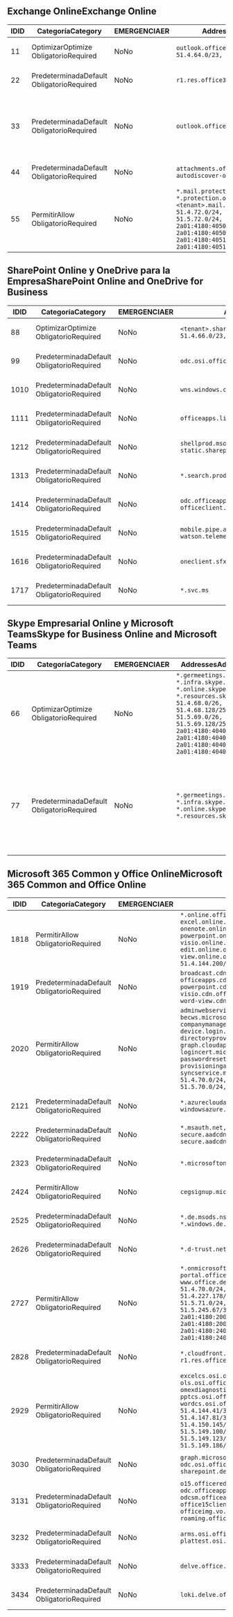 <!--THIS FILE IS AUTOMATICALLY GENERATED. MANUAL CHANGES WILL BE OVERWRITTEN.-->
<!--Please contact the Office 365 Endpoints team with any questions.-->
<!--Germany endpoints version 2019010700-->
<!--File generated 2019-01-07 11:00:21.5589-->

## <a name="exchange-online"></a><span data-ttu-id="e43ba-101">Exchange Online</span><span class="sxs-lookup"><span data-stu-id="e43ba-101">Exchange Online</span></span>

<span data-ttu-id="e43ba-102">ID</span><span class="sxs-lookup"><span data-stu-id="e43ba-102">ID</span></span> | <span data-ttu-id="e43ba-103">Categoría</span><span class="sxs-lookup"><span data-stu-id="e43ba-103">Category</span></span> | <span data-ttu-id="e43ba-104">EMERGENCIA</span><span class="sxs-lookup"><span data-stu-id="e43ba-104">ER</span></span> | <span data-ttu-id="e43ba-105">Addresses</span><span class="sxs-lookup"><span data-stu-id="e43ba-105">Addresses</span></span> | <span data-ttu-id="e43ba-106">Puertos</span><span class="sxs-lookup"><span data-stu-id="e43ba-106">Ports</span></span>
-- | -------------------- | -- | ------------------------------------------------------------------------------------------------------------------------------------------------------------------------------------------------------------------------------------------------------------ | -------------------------------
<span data-ttu-id="e43ba-107">1</span><span class="sxs-lookup"><span data-stu-id="e43ba-107">1</span></span> | <span data-ttu-id="e43ba-108">Optimizar</span><span class="sxs-lookup"><span data-stu-id="e43ba-108">Optimize</span></span><BR><span data-ttu-id="e43ba-109">Obligatorio</span><span class="sxs-lookup"><span data-stu-id="e43ba-109">Required</span></span> | <span data-ttu-id="e43ba-110">No</span><span class="sxs-lookup"><span data-stu-id="e43ba-110">No</span></span> | `outlook.office.de`<BR>`51.4.64.0/23, 51.5.64.0/23` | <span data-ttu-id="e43ba-111">**TCP:** 443, 80</span><span class="sxs-lookup"><span data-stu-id="e43ba-111">**TCP:** 443, 80</span></span>
<span data-ttu-id="e43ba-112">2</span><span class="sxs-lookup"><span data-stu-id="e43ba-112">2</span></span> | <span data-ttu-id="e43ba-113">Predeterminada</span><span class="sxs-lookup"><span data-stu-id="e43ba-113">Default</span></span><BR><span data-ttu-id="e43ba-114">Obligatorio</span><span class="sxs-lookup"><span data-stu-id="e43ba-114">Required</span></span> | <span data-ttu-id="e43ba-115">No</span><span class="sxs-lookup"><span data-stu-id="e43ba-115">No</span></span> | `r1.res.office365.com` | <span data-ttu-id="e43ba-116">**TCP:** 443, 80</span><span class="sxs-lookup"><span data-stu-id="e43ba-116">**TCP:** 443, 80</span></span>
<span data-ttu-id="e43ba-117">3</span><span class="sxs-lookup"><span data-stu-id="e43ba-117">3</span></span> | <span data-ttu-id="e43ba-118">Predeterminada</span><span class="sxs-lookup"><span data-stu-id="e43ba-118">Default</span></span><BR><span data-ttu-id="e43ba-119">Obligatorio</span><span class="sxs-lookup"><span data-stu-id="e43ba-119">Required</span></span> | <span data-ttu-id="e43ba-120">No</span><span class="sxs-lookup"><span data-stu-id="e43ba-120">No</span></span> | `outlook.office.de` | <span data-ttu-id="e43ba-121">**TCP:** 143, 25, 587, 993, 995</span><span class="sxs-lookup"><span data-stu-id="e43ba-121">**TCP:** 143, 25, 587, 993, 995</span></span>
<span data-ttu-id="e43ba-122">4</span><span class="sxs-lookup"><span data-stu-id="e43ba-122">4</span></span> | <span data-ttu-id="e43ba-123">Predeterminada</span><span class="sxs-lookup"><span data-stu-id="e43ba-123">Default</span></span><BR><span data-ttu-id="e43ba-124">Obligatorio</span><span class="sxs-lookup"><span data-stu-id="e43ba-124">Required</span></span> | <span data-ttu-id="e43ba-125">No</span><span class="sxs-lookup"><span data-stu-id="e43ba-125">No</span></span> | `attachments.office365-net.de, autodiscover-outlook.office.de` | <span data-ttu-id="e43ba-126">**TCP:** 443, 80</span><span class="sxs-lookup"><span data-stu-id="e43ba-126">**TCP:** 443, 80</span></span>
<span data-ttu-id="e43ba-127">5</span><span class="sxs-lookup"><span data-stu-id="e43ba-127">5</span></span> | <span data-ttu-id="e43ba-128">Permitir</span><span class="sxs-lookup"><span data-stu-id="e43ba-128">Allow</span></span><BR><span data-ttu-id="e43ba-129">Obligatorio</span><span class="sxs-lookup"><span data-stu-id="e43ba-129">Required</span></span> | <span data-ttu-id="e43ba-130">No</span><span class="sxs-lookup"><span data-stu-id="e43ba-130">No</span></span> | `*.mail.protection.outlook.de, *.protection.outlook.de, <tenant>.mail.protection.outlook.de`<BR>`51.4.72.0/24, 51.4.80.0/27, 51.5.72.0/24, 51.5.80.0/27, 2a01:4180:4050:400::/64, 2a01:4180:4050:800::/64, 2a01:4180:4051:400::/64, 2a01:4180:4051:800::/64` | <span data-ttu-id="e43ba-131">**TCP:** 25, 443</span><span class="sxs-lookup"><span data-stu-id="e43ba-131">**TCP:** 25, 443</span></span>

## <a name="sharepoint-online-and-onedrive-for-business"></a><span data-ttu-id="e43ba-132">SharePoint Online y OneDrive para la Empresa</span><span class="sxs-lookup"><span data-stu-id="e43ba-132">SharePoint Online and OneDrive for Business</span></span>

<span data-ttu-id="e43ba-133">ID</span><span class="sxs-lookup"><span data-stu-id="e43ba-133">ID</span></span> | <span data-ttu-id="e43ba-134">Categoría</span><span class="sxs-lookup"><span data-stu-id="e43ba-134">Category</span></span> | <span data-ttu-id="e43ba-135">EMERGENCIA</span><span class="sxs-lookup"><span data-stu-id="e43ba-135">ER</span></span> | <span data-ttu-id="e43ba-136">Addresses</span><span class="sxs-lookup"><span data-stu-id="e43ba-136">Addresses</span></span> | <span data-ttu-id="e43ba-137">Puertos</span><span class="sxs-lookup"><span data-stu-id="e43ba-137">Ports</span></span>
-- | -------------------- | -- | ------------------------------------------------------------------------------ | ----------------
<span data-ttu-id="e43ba-138">8</span><span class="sxs-lookup"><span data-stu-id="e43ba-138">8</span></span> | <span data-ttu-id="e43ba-139">Optimizar</span><span class="sxs-lookup"><span data-stu-id="e43ba-139">Optimize</span></span><BR><span data-ttu-id="e43ba-140">Obligatorio</span><span class="sxs-lookup"><span data-stu-id="e43ba-140">Required</span></span> | <span data-ttu-id="e43ba-141">No</span><span class="sxs-lookup"><span data-stu-id="e43ba-141">No</span></span> | `<tenant>.sharepoint.de`<BR>`51.4.66.0/23, 51.5.66.0/23` | <span data-ttu-id="e43ba-142">**TCP:** 443, 80</span><span class="sxs-lookup"><span data-stu-id="e43ba-142">**TCP:** 443, 80</span></span>
<span data-ttu-id="e43ba-143">9</span><span class="sxs-lookup"><span data-stu-id="e43ba-143">9</span></span> | <span data-ttu-id="e43ba-144">Predeterminada</span><span class="sxs-lookup"><span data-stu-id="e43ba-144">Default</span></span><BR><span data-ttu-id="e43ba-145">Obligatorio</span><span class="sxs-lookup"><span data-stu-id="e43ba-145">Required</span></span> | <span data-ttu-id="e43ba-146">No</span><span class="sxs-lookup"><span data-stu-id="e43ba-146">No</span></span> | `odc.osi.office.de` | <span data-ttu-id="e43ba-147">**TCP:** 443, 80</span><span class="sxs-lookup"><span data-stu-id="e43ba-147">**TCP:** 443, 80</span></span>
<span data-ttu-id="e43ba-148">10</span><span class="sxs-lookup"><span data-stu-id="e43ba-148">10</span></span> | <span data-ttu-id="e43ba-149">Predeterminada</span><span class="sxs-lookup"><span data-stu-id="e43ba-149">Default</span></span><BR><span data-ttu-id="e43ba-150">Obligatorio</span><span class="sxs-lookup"><span data-stu-id="e43ba-150">Required</span></span> | <span data-ttu-id="e43ba-151">No</span><span class="sxs-lookup"><span data-stu-id="e43ba-151">No</span></span> | `wns.windows.com` | <span data-ttu-id="e43ba-152">**TCP:** 443, 80</span><span class="sxs-lookup"><span data-stu-id="e43ba-152">**TCP:** 443, 80</span></span>
<span data-ttu-id="e43ba-153">11</span><span class="sxs-lookup"><span data-stu-id="e43ba-153">11</span></span> | <span data-ttu-id="e43ba-154">Predeterminada</span><span class="sxs-lookup"><span data-stu-id="e43ba-154">Default</span></span><BR><span data-ttu-id="e43ba-155">Obligatorio</span><span class="sxs-lookup"><span data-stu-id="e43ba-155">Required</span></span> | <span data-ttu-id="e43ba-156">No</span><span class="sxs-lookup"><span data-stu-id="e43ba-156">No</span></span> | `officeapps.live.com` | <span data-ttu-id="e43ba-157">**TCP:** 443, 80</span><span class="sxs-lookup"><span data-stu-id="e43ba-157">**TCP:** 443, 80</span></span>
<span data-ttu-id="e43ba-158">12</span><span class="sxs-lookup"><span data-stu-id="e43ba-158">12</span></span> | <span data-ttu-id="e43ba-159">Predeterminada</span><span class="sxs-lookup"><span data-stu-id="e43ba-159">Default</span></span><BR><span data-ttu-id="e43ba-160">Obligatorio</span><span class="sxs-lookup"><span data-stu-id="e43ba-160">Required</span></span> | <span data-ttu-id="e43ba-161">No</span><span class="sxs-lookup"><span data-stu-id="e43ba-161">No</span></span> | `shellprod.msocdn.de, spoprod-a.akamaihd.net, static.sharepointonline.com` | <span data-ttu-id="e43ba-162">**TCP:** 443, 80</span><span class="sxs-lookup"><span data-stu-id="e43ba-162">**TCP:** 443, 80</span></span>
<span data-ttu-id="e43ba-163">13</span><span class="sxs-lookup"><span data-stu-id="e43ba-163">13</span></span> | <span data-ttu-id="e43ba-164">Predeterminada</span><span class="sxs-lookup"><span data-stu-id="e43ba-164">Default</span></span><BR><span data-ttu-id="e43ba-165">Obligatorio</span><span class="sxs-lookup"><span data-stu-id="e43ba-165">Required</span></span> | <span data-ttu-id="e43ba-166">No</span><span class="sxs-lookup"><span data-stu-id="e43ba-166">No</span></span> | `*.search.production.de.azuretrafficmanager.de` | <span data-ttu-id="e43ba-167">**TCP:** 443</span><span class="sxs-lookup"><span data-stu-id="e43ba-167">**TCP:** 443</span></span>
<span data-ttu-id="e43ba-168">14</span><span class="sxs-lookup"><span data-stu-id="e43ba-168">14</span></span> | <span data-ttu-id="e43ba-169">Predeterminada</span><span class="sxs-lookup"><span data-stu-id="e43ba-169">Default</span></span><BR><span data-ttu-id="e43ba-170">Obligatorio</span><span class="sxs-lookup"><span data-stu-id="e43ba-170">Required</span></span> | <span data-ttu-id="e43ba-171">No</span><span class="sxs-lookup"><span data-stu-id="e43ba-171">No</span></span> | `odc.officeapps.live.com, officeclient.microsoft.com` | <span data-ttu-id="e43ba-172">**TCP:** 443, 80</span><span class="sxs-lookup"><span data-stu-id="e43ba-172">**TCP:** 443, 80</span></span>
<span data-ttu-id="e43ba-173">15</span><span class="sxs-lookup"><span data-stu-id="e43ba-173">15</span></span> | <span data-ttu-id="e43ba-174">Predeterminada</span><span class="sxs-lookup"><span data-stu-id="e43ba-174">Default</span></span><BR><span data-ttu-id="e43ba-175">Obligatorio</span><span class="sxs-lookup"><span data-stu-id="e43ba-175">Required</span></span> | <span data-ttu-id="e43ba-176">No</span><span class="sxs-lookup"><span data-stu-id="e43ba-176">No</span></span> | `mobile.pipe.aria.microsoft.com, ssw.live.com, watson.telemetry.microsoft.com` | <span data-ttu-id="e43ba-177">**TCP:** 443, 80</span><span class="sxs-lookup"><span data-stu-id="e43ba-177">**TCP:** 443, 80</span></span>
<span data-ttu-id="e43ba-178">16</span><span class="sxs-lookup"><span data-stu-id="e43ba-178">16</span></span> | <span data-ttu-id="e43ba-179">Predeterminada</span><span class="sxs-lookup"><span data-stu-id="e43ba-179">Default</span></span><BR><span data-ttu-id="e43ba-180">Obligatorio</span><span class="sxs-lookup"><span data-stu-id="e43ba-180">Required</span></span> | <span data-ttu-id="e43ba-181">No</span><span class="sxs-lookup"><span data-stu-id="e43ba-181">No</span></span> | `oneclient.sfx.ms` | <span data-ttu-id="e43ba-182">**TCP:** 443, 80</span><span class="sxs-lookup"><span data-stu-id="e43ba-182">**TCP:** 443, 80</span></span>
<span data-ttu-id="e43ba-183">17</span><span class="sxs-lookup"><span data-stu-id="e43ba-183">17</span></span> | <span data-ttu-id="e43ba-184">Predeterminada</span><span class="sxs-lookup"><span data-stu-id="e43ba-184">Default</span></span><BR><span data-ttu-id="e43ba-185">Obligatorio</span><span class="sxs-lookup"><span data-stu-id="e43ba-185">Required</span></span> | <span data-ttu-id="e43ba-186">No</span><span class="sxs-lookup"><span data-stu-id="e43ba-186">No</span></span> | `*.svc.ms` | <span data-ttu-id="e43ba-187">**TCP:** 443, 80</span><span class="sxs-lookup"><span data-stu-id="e43ba-187">**TCP:** 443, 80</span></span>

## <a name="skype-for-business-online-and-microsoft-teams"></a><span data-ttu-id="e43ba-188">Skype Empresarial Online y Microsoft Teams</span><span class="sxs-lookup"><span data-stu-id="e43ba-188">Skype for Business Online and Microsoft Teams</span></span>

<span data-ttu-id="e43ba-189">ID</span><span class="sxs-lookup"><span data-stu-id="e43ba-189">ID</span></span> | <span data-ttu-id="e43ba-190">Categoría</span><span class="sxs-lookup"><span data-stu-id="e43ba-190">Category</span></span> | <span data-ttu-id="e43ba-191">EMERGENCIA</span><span class="sxs-lookup"><span data-stu-id="e43ba-191">ER</span></span> | <span data-ttu-id="e43ba-192">Addresses</span><span class="sxs-lookup"><span data-stu-id="e43ba-192">Addresses</span></span> | <span data-ttu-id="e43ba-193">Puertos</span><span class="sxs-lookup"><span data-stu-id="e43ba-193">Ports</span></span>
-- | -------------------- | -- | ----------------------------------------------------------------------------------------------------------------------------------------------------------------------------------------------------------------------------------------------- | --------------------------------------------------
<span data-ttu-id="e43ba-194">6</span><span class="sxs-lookup"><span data-stu-id="e43ba-194">6</span></span> | <span data-ttu-id="e43ba-195">Optimizar</span><span class="sxs-lookup"><span data-stu-id="e43ba-195">Optimize</span></span><BR><span data-ttu-id="e43ba-196">Obligatorio</span><span class="sxs-lookup"><span data-stu-id="e43ba-196">Required</span></span> | <span data-ttu-id="e43ba-197">No</span><span class="sxs-lookup"><span data-stu-id="e43ba-197">No</span></span> | `*.germeetings.skype.de, *.infra.skype.de, *.online.skype.de, *.resources.skype.de`<BR>`51.4.68.0/26, 51.4.68.128/25, 51.5.69.0/26, 51.5.69.128/25, 2a01:4180:4040:1::/64, 2a01:4180:4040:2::/64, 2a01:4180:4040:7::/64, 2a01:4180:4040:8::/64` | <span data-ttu-id="e43ba-198">**TCP:** 443, 80</span><span class="sxs-lookup"><span data-stu-id="e43ba-198">**TCP:** 443, 80</span></span><BR><span data-ttu-id="e43ba-199">**UDP:** 3478</span><span class="sxs-lookup"><span data-stu-id="e43ba-199">**UDP:** 3478</span></span>
<span data-ttu-id="e43ba-200">7</span><span class="sxs-lookup"><span data-stu-id="e43ba-200">7</span></span> | <span data-ttu-id="e43ba-201">Predeterminada</span><span class="sxs-lookup"><span data-stu-id="e43ba-201">Default</span></span><BR><span data-ttu-id="e43ba-202">Obligatorio</span><span class="sxs-lookup"><span data-stu-id="e43ba-202">Required</span></span> | <span data-ttu-id="e43ba-203">No</span><span class="sxs-lookup"><span data-stu-id="e43ba-203">No</span></span> | `*.germeetings.skype.de, *.infra.skype.de, *.online.skype.de, *.resources.skype.de` | <span data-ttu-id="e43ba-204">**TCP:** 5061, 50000-59999</span><span class="sxs-lookup"><span data-stu-id="e43ba-204">**TCP:** 5061, 50000-59999</span></span><BR><span data-ttu-id="e43ba-205">**UDP:** 50000-59999</span><span class="sxs-lookup"><span data-stu-id="e43ba-205">**UDP:** 50000-59999</span></span>

## <a name="microsoft-365-common-and-office-online"></a><span data-ttu-id="e43ba-206">Microsoft 365 Common y Office Online</span><span class="sxs-lookup"><span data-stu-id="e43ba-206">Microsoft 365 Common and Office Online</span></span>

<span data-ttu-id="e43ba-207">ID</span><span class="sxs-lookup"><span data-stu-id="e43ba-207">ID</span></span> | <span data-ttu-id="e43ba-208">Categoría</span><span class="sxs-lookup"><span data-stu-id="e43ba-208">Category</span></span> | <span data-ttu-id="e43ba-209">EMERGENCIA</span><span class="sxs-lookup"><span data-stu-id="e43ba-209">ER</span></span> | <span data-ttu-id="e43ba-210">Addresses</span><span class="sxs-lookup"><span data-stu-id="e43ba-210">Addresses</span></span> | <span data-ttu-id="e43ba-211">Puertos</span><span class="sxs-lookup"><span data-stu-id="e43ba-211">Ports</span></span>
-- | ------------------- | -- | ---------------------------------------------------------------------------------------------------------------------------------------------------------------------------------------------------------------------------------------------------------------------------------------------------------------------------------------------------------------------------------------------------------------------------------------------------------------------------------- | ----------------
<span data-ttu-id="e43ba-212">18</span><span class="sxs-lookup"><span data-stu-id="e43ba-212">18</span></span> | <span data-ttu-id="e43ba-213">Permitir</span><span class="sxs-lookup"><span data-stu-id="e43ba-213">Allow</span></span><BR><span data-ttu-id="e43ba-214">Obligatorio</span><span class="sxs-lookup"><span data-stu-id="e43ba-214">Required</span></span> | <span data-ttu-id="e43ba-215">No</span><span class="sxs-lookup"><span data-stu-id="e43ba-215">No</span></span> | `*.online.office.de, broadcast.online.office.de, excel.online.office.de, onenote.online.office.de, powerpoint.online.office.de, visio.online.office.de, word-edit.online.office.de, word-view.online.office.de`<BR>`51.4.144.200/32, 51.5.149.3/32, 51.18.16.0/23` | <span data-ttu-id="e43ba-216">**TCP:** 443</span><span class="sxs-lookup"><span data-stu-id="e43ba-216">**TCP:** 443</span></span>
<span data-ttu-id="e43ba-217">19</span><span class="sxs-lookup"><span data-stu-id="e43ba-217">19</span></span> | <span data-ttu-id="e43ba-218">Predeterminada</span><span class="sxs-lookup"><span data-stu-id="e43ba-218">Default</span></span><BR><span data-ttu-id="e43ba-219">Obligatorio</span><span class="sxs-lookup"><span data-stu-id="e43ba-219">Required</span></span> | <span data-ttu-id="e43ba-220">No</span><span class="sxs-lookup"><span data-stu-id="e43ba-220">No</span></span> | `broadcast.cdn.office.de, excel.cdn.office.de, officeapps.cdn.office.de, onenote.cdn.office.de, powerpoint.cdn.office.de, view.cdn.office.de, visio.cdn.office.de, word-edit.cdn.office.de, word-view.cdn.office.de` | <span data-ttu-id="e43ba-221">**TCP:** 443</span><span class="sxs-lookup"><span data-stu-id="e43ba-221">**TCP:** 443</span></span>
<span data-ttu-id="e43ba-222">20</span><span class="sxs-lookup"><span data-stu-id="e43ba-222">20</span></span> | <span data-ttu-id="e43ba-223">Permitir</span><span class="sxs-lookup"><span data-stu-id="e43ba-223">Allow</span></span><BR><span data-ttu-id="e43ba-224">Obligatorio</span><span class="sxs-lookup"><span data-stu-id="e43ba-224">Required</span></span> | <span data-ttu-id="e43ba-225">No</span><span class="sxs-lookup"><span data-stu-id="e43ba-225">No</span></span> | `adminwebservice.microsoftonline.de, becws.microsoftonline.de, companymanager.microsoftonline.de, device.login.microsoftonline.de, directoryprovisioning.cloudapi.de, graph.cloudapi.de, login.microsoftonline.de, logincert.microsoftonline.de, pas.cloudapi.de, passwordreset.activedirectory.microsoftazure.de, provisioningapi.microsoftonline.de, syncservice.microsoftonline.de`<BR>`51.4.70.0/24, 51.4.136.0/24, 51.4.144.0/24, 51.5.70.0/24, 51.5.136.0/24, 51.5.144.0/24` | <span data-ttu-id="e43ba-226">**TCP:** 443, 80</span><span class="sxs-lookup"><span data-stu-id="e43ba-226">**TCP:** 443, 80</span></span>
<span data-ttu-id="e43ba-227">21</span><span class="sxs-lookup"><span data-stu-id="e43ba-227">21</span></span> | <span data-ttu-id="e43ba-228">Predeterminada</span><span class="sxs-lookup"><span data-stu-id="e43ba-228">Default</span></span><BR><span data-ttu-id="e43ba-229">Obligatorio</span><span class="sxs-lookup"><span data-stu-id="e43ba-229">Required</span></span> | <span data-ttu-id="e43ba-230">No</span><span class="sxs-lookup"><span data-stu-id="e43ba-230">No</span></span> | `*.azurecloudapp.de, *.cloudapi.de, *.windows.de, windowsazure.de` | <span data-ttu-id="e43ba-231">**TCP:** 443, 80</span><span class="sxs-lookup"><span data-stu-id="e43ba-231">**TCP:** 443, 80</span></span>
<span data-ttu-id="e43ba-232">22</span><span class="sxs-lookup"><span data-stu-id="e43ba-232">22</span></span> | <span data-ttu-id="e43ba-233">Predeterminada</span><span class="sxs-lookup"><span data-stu-id="e43ba-233">Default</span></span><BR><span data-ttu-id="e43ba-234">Obligatorio</span><span class="sxs-lookup"><span data-stu-id="e43ba-234">Required</span></span> | <span data-ttu-id="e43ba-235">No</span><span class="sxs-lookup"><span data-stu-id="e43ba-235">No</span></span> | `*.msauth.net, *.msftauth.net, secure.aadcdn.microsoftonline-p.com, secure.aadcdn.microsoftonline-p.de` | <span data-ttu-id="e43ba-236">**TCP:** 443, 80</span><span class="sxs-lookup"><span data-stu-id="e43ba-236">**TCP:** 443, 80</span></span>
<span data-ttu-id="e43ba-237">23</span><span class="sxs-lookup"><span data-stu-id="e43ba-237">23</span></span> | <span data-ttu-id="e43ba-238">Predeterminada</span><span class="sxs-lookup"><span data-stu-id="e43ba-238">Default</span></span><BR><span data-ttu-id="e43ba-239">Obligatorio</span><span class="sxs-lookup"><span data-stu-id="e43ba-239">Required</span></span> | <span data-ttu-id="e43ba-240">No</span><span class="sxs-lookup"><span data-stu-id="e43ba-240">No</span></span> | `*.microsoftonline.de, *.windows.net` | <span data-ttu-id="e43ba-241">**TCP:** 443, 80</span><span class="sxs-lookup"><span data-stu-id="e43ba-241">**TCP:** 443, 80</span></span>
<span data-ttu-id="e43ba-242">24</span><span class="sxs-lookup"><span data-stu-id="e43ba-242">24</span></span> | <span data-ttu-id="e43ba-243">Permitir</span><span class="sxs-lookup"><span data-stu-id="e43ba-243">Allow</span></span><BR><span data-ttu-id="e43ba-244">Obligatorio</span><span class="sxs-lookup"><span data-stu-id="e43ba-244">Required</span></span> | <span data-ttu-id="e43ba-245">No</span><span class="sxs-lookup"><span data-stu-id="e43ba-245">No</span></span> | `cegsignup.microsoft.de, negsignup.microsoft.de` | <span data-ttu-id="e43ba-246">**TCP:** 443, 80</span><span class="sxs-lookup"><span data-stu-id="e43ba-246">**TCP:** 443, 80</span></span>
<span data-ttu-id="e43ba-247">25</span><span class="sxs-lookup"><span data-stu-id="e43ba-247">25</span></span> | <span data-ttu-id="e43ba-248">Predeterminada</span><span class="sxs-lookup"><span data-stu-id="e43ba-248">Default</span></span><BR><span data-ttu-id="e43ba-249">Obligatorio</span><span class="sxs-lookup"><span data-stu-id="e43ba-249">Required</span></span> | <span data-ttu-id="e43ba-250">No</span><span class="sxs-lookup"><span data-stu-id="e43ba-250">No</span></span> | `*.de.msods.nsatc.net, *.office.de.akadns.net, *.windows.de.nsatc.net, officehome.msocdn.de` | <span data-ttu-id="e43ba-251">**TCP:** 443, 80</span><span class="sxs-lookup"><span data-stu-id="e43ba-251">**TCP:** 443, 80</span></span>
<span data-ttu-id="e43ba-252">26</span><span class="sxs-lookup"><span data-stu-id="e43ba-252">26</span></span> | <span data-ttu-id="e43ba-253">Predeterminada</span><span class="sxs-lookup"><span data-stu-id="e43ba-253">Default</span></span><BR><span data-ttu-id="e43ba-254">Obligatorio</span><span class="sxs-lookup"><span data-stu-id="e43ba-254">Required</span></span> | <span data-ttu-id="e43ba-255">No</span><span class="sxs-lookup"><span data-stu-id="e43ba-255">No</span></span> | `*.d-trust.net` | <span data-ttu-id="e43ba-256">**TCP:** 443, 80</span><span class="sxs-lookup"><span data-stu-id="e43ba-256">**TCP:** 443, 80</span></span>
<span data-ttu-id="e43ba-257">27</span><span class="sxs-lookup"><span data-stu-id="e43ba-257">27</span></span> | <span data-ttu-id="e43ba-258">Permitir</span><span class="sxs-lookup"><span data-stu-id="e43ba-258">Allow</span></span><BR><span data-ttu-id="e43ba-259">Obligatorio</span><span class="sxs-lookup"><span data-stu-id="e43ba-259">Required</span></span> | <span data-ttu-id="e43ba-260">No</span><span class="sxs-lookup"><span data-stu-id="e43ba-260">No</span></span> | `*.onmicrosoft.de, *.osi.office.de, office.de, portal.office.de, webshell.suite.office.de, www.office.de`<BR>`51.4.70.0/24, 51.4.71.0/24, 51.4.226.115/32, 51.4.227.178/32, 51.4.230.178/32, 51.5.70.0/24, 51.5.71.0/24, 51.5.147.48/32, 51.5.242.163/32, 51.5.245.67/32, 2a01:4180:2001::92/128, 2a01:4180:2001::234/128, 2a01:4180:2001::3b8/128, 2a01:4180:2401::11f/128, 2a01:4180:2401::33b/128, 2a01:4180:2401::55b/128` | <span data-ttu-id="e43ba-261">**TCP:** 443, 80</span><span class="sxs-lookup"><span data-stu-id="e43ba-261">**TCP:** 443, 80</span></span>
<span data-ttu-id="e43ba-262">28</span><span class="sxs-lookup"><span data-stu-id="e43ba-262">28</span></span> | <span data-ttu-id="e43ba-263">Predeterminada</span><span class="sxs-lookup"><span data-stu-id="e43ba-263">Default</span></span><BR><span data-ttu-id="e43ba-264">Obligatorio</span><span class="sxs-lookup"><span data-stu-id="e43ba-264">Required</span></span> | <span data-ttu-id="e43ba-265">No</span><span class="sxs-lookup"><span data-stu-id="e43ba-265">No</span></span> | `*.cloudfront.net, prod.msocdn.de, r1.res.office365.com, shellprod.msocdn.de` | <span data-ttu-id="e43ba-266">**TCP:** 443, 80</span><span class="sxs-lookup"><span data-stu-id="e43ba-266">**TCP:** 443, 80</span></span>
<span data-ttu-id="e43ba-267">29</span><span class="sxs-lookup"><span data-stu-id="e43ba-267">29</span></span> | <span data-ttu-id="e43ba-268">Permitir</span><span class="sxs-lookup"><span data-stu-id="e43ba-268">Allow</span></span><BR><span data-ttu-id="e43ba-269">Obligatorio</span><span class="sxs-lookup"><span data-stu-id="e43ba-269">Required</span></span> | <span data-ttu-id="e43ba-270">No</span><span class="sxs-lookup"><span data-stu-id="e43ba-270">No</span></span> | `excelcs.osi.office.de, excelps.osi.office.de, ols.osi.office.de, omexdiagnostics.osi.office.de, pptcs.osi.office.de, pptps.osi.office.de, wordcs.osi.office.de, wordps.osi.office.de`<BR>`51.4.144.41/32, 51.4.144.174/32, 51.4.145.38/32, 51.4.147.81/32, 51.4.147.233/32, 51.4.148.12/32, 51.4.150.145/32, 51.5.147.242/32, 51.5.149.100/32, 51.5.149.119/32, 51.5.149.123/32, 51.5.149.180/32, 51.5.149.186/32, 51.18.0.0/21` | <span data-ttu-id="e43ba-271">**TCP:** 443, 80</span><span class="sxs-lookup"><span data-stu-id="e43ba-271">**TCP:** 443, 80</span></span>
<span data-ttu-id="e43ba-272">30</span><span class="sxs-lookup"><span data-stu-id="e43ba-272">30</span></span> | <span data-ttu-id="e43ba-273">Predeterminada</span><span class="sxs-lookup"><span data-stu-id="e43ba-273">Default</span></span><BR><span data-ttu-id="e43ba-274">Obligatorio</span><span class="sxs-lookup"><span data-stu-id="e43ba-274">Required</span></span> | <span data-ttu-id="e43ba-275">No</span><span class="sxs-lookup"><span data-stu-id="e43ba-275">No</span></span> | `graph.microsoft.de, ocws.osi.office.de, odc.osi.office.de, roaming.osi.office.de, sharepoint.de, store.office.de` | <span data-ttu-id="e43ba-276">**TCP:** 443, 80</span><span class="sxs-lookup"><span data-stu-id="e43ba-276">**TCP:** 443, 80</span></span>
<span data-ttu-id="e43ba-277">31</span><span class="sxs-lookup"><span data-stu-id="e43ba-277">31</span></span> | <span data-ttu-id="e43ba-278">Predeterminada</span><span class="sxs-lookup"><span data-stu-id="e43ba-278">Default</span></span><BR><span data-ttu-id="e43ba-279">Obligatorio</span><span class="sxs-lookup"><span data-stu-id="e43ba-279">Required</span></span> | <span data-ttu-id="e43ba-280">No</span><span class="sxs-lookup"><span data-stu-id="e43ba-280">No</span></span> | `o15.officeredir.microsoft.com, odc.officeapps.live.com, odcsm.officeapps.live.com, office.microsoft.com, office15client.microsoft.com, officeimg.vo.msecnd.net, roaming.officeapps.live.com` | <span data-ttu-id="e43ba-281">**TCP:** 443, 80</span><span class="sxs-lookup"><span data-stu-id="e43ba-281">**TCP:** 443, 80</span></span>
<span data-ttu-id="e43ba-282">32</span><span class="sxs-lookup"><span data-stu-id="e43ba-282">32</span></span> | <span data-ttu-id="e43ba-283">Predeterminada</span><span class="sxs-lookup"><span data-stu-id="e43ba-283">Default</span></span><BR><span data-ttu-id="e43ba-284">Obligatorio</span><span class="sxs-lookup"><span data-stu-id="e43ba-284">Required</span></span> | <span data-ttu-id="e43ba-285">No</span><span class="sxs-lookup"><span data-stu-id="e43ba-285">No</span></span> | `arms.osi.office.de, manage.osi.office.de, plattest.osi.office.de` | <span data-ttu-id="e43ba-286">**TCP:** 443, 80</span><span class="sxs-lookup"><span data-stu-id="e43ba-286">**TCP:** 443, 80</span></span>
<span data-ttu-id="e43ba-287">33</span><span class="sxs-lookup"><span data-stu-id="e43ba-287">33</span></span> | <span data-ttu-id="e43ba-288">Predeterminada</span><span class="sxs-lookup"><span data-stu-id="e43ba-288">Default</span></span><BR><span data-ttu-id="e43ba-289">Obligatorio</span><span class="sxs-lookup"><span data-stu-id="e43ba-289">Required</span></span> | <span data-ttu-id="e43ba-290">No</span><span class="sxs-lookup"><span data-stu-id="e43ba-290">No</span></span> | `delve.office.de, res.delve.office.com` | <span data-ttu-id="e43ba-291">**TCP:** 443</span><span class="sxs-lookup"><span data-stu-id="e43ba-291">**TCP:** 443</span></span>
<span data-ttu-id="e43ba-292">34</span><span class="sxs-lookup"><span data-stu-id="e43ba-292">34</span></span> | <span data-ttu-id="e43ba-293">Predeterminada</span><span class="sxs-lookup"><span data-stu-id="e43ba-293">Default</span></span><BR><span data-ttu-id="e43ba-294">Obligatorio</span><span class="sxs-lookup"><span data-stu-id="e43ba-294">Required</span></span> | <span data-ttu-id="e43ba-295">No</span><span class="sxs-lookup"><span data-stu-id="e43ba-295">No</span></span> | `loki.delve.office.de, lpcres.delve.office.com` | <span data-ttu-id="e43ba-296">**TCP:** 443</span><span class="sxs-lookup"><span data-stu-id="e43ba-296">**TCP:** 443</span></span>
